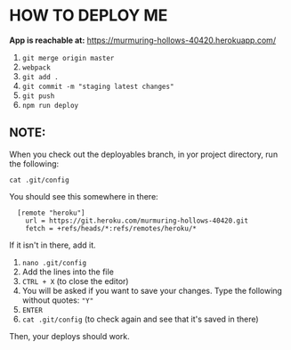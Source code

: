 # HOW TO DEPLOY ME

**App is reachable at:** https://murmuring-hollows-40420.herokuapp.com/

1) ```git merge origin master```
2) ```webpack```
3) ```git add .```
4) ```git commit -m "staging latest changes"```
5) ```git push```
6) ```npm run deploy```


## NOTE: 

When you check out the deployables branch, in yor project directory, run the following:

```cat .git/config```

You should see this somewhere in there:
```
  [remote "heroku"]
	url = https://git.heroku.com/murmuring-hollows-40420.git
	fetch = +refs/heads/*:refs/remotes/heroku/*
  ```

  If it isn't in there, add it.

 1) ```nano .git/config```
 2) Add the lines into the file
 3) ```CTRL + X``` (to close the editor)
 4) You will be asked if you want to save your changes. Type the following without quotes: ```"Y"```
 5) ```ENTER```
 6) ```cat .git/config``` (to check again and see that it's saved in there)

  Then, your deploys should work.